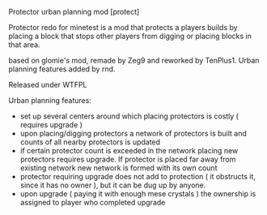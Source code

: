 Protector urban planning mod [protect]

Protector redo for minetest is a mod that protects a players builds by placing
a block that stops other players from digging or placing blocks in that area.

based on glomie's mod, remade by Zeg9 and reworked by TenPlus1. Urban planning features added by rnd.


Released under WTFPL

Urban planning features:
- set up several centers around which placing protectors is costly ( requires upgrade )
- upon placing/digging protectors a network of protectors is built and counts of all nearby protectors is updated
- if certain protector count is exceeded in the network placing new protectors requires upgrade. If protector is placed far away from
	existing network new network is formed with its own count
- protector requiring upgrade does not add to protection ( it obstructs it, since it has no owner ), but it can be dug up by anyone.
- upon upgrade ( paying it with enough mese crystals ) the ownership is assigned to player who completed upgrade